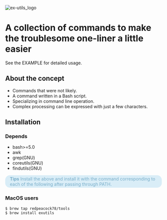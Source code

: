 ![ex-utils_logo](https://github.com/redpeacock78/exutils/blob/images/logo.png)
# A collection of commands to make the troublesome one-liner a little easier

See the EXAMPLE for detailed usage.

## About the concept

- Commands that were not likely.
- A command written in a Bash script.
- Specializing in command line operation.
- Complex processing can be expressed with just a few characters.

## Installation

### Depends
- bash>=5.0
- awk
- grep(GNU)
- coreutils(GNU)
- findutils(GNU)
<div style="padding:3px 15px;background:#d9edf7;color:#76acc8; border-radius: 15px;-webkit-border-radius:15px;-moz-border-radius:15px;"><b><font color="#76acc8">Tips</font></b> Install the above and install it with the command corresponding to each of the following after passing through PATH.</div>

### MacOS users
```console
$ brew tap redpeacock78/tools
$ brew install exutils
```
